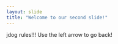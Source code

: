 ```yaml
---
layout: slide
title: "Welcome to our second slide!"
---
```

jdog rules!!!
Use the left arrow to go back!
